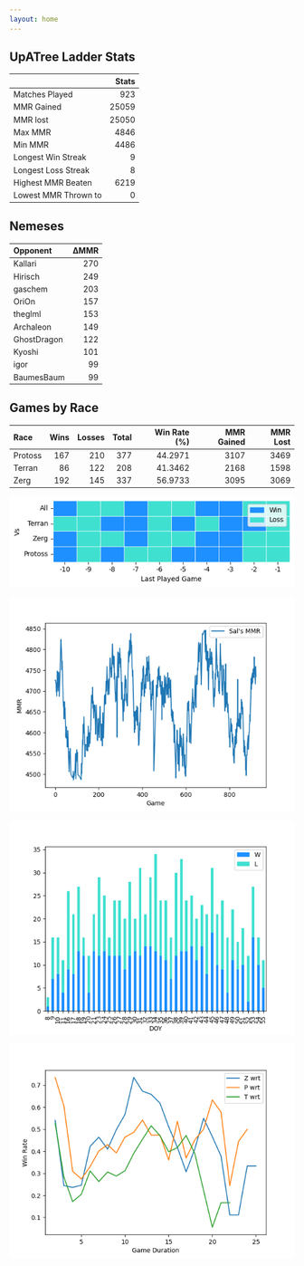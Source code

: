 ```yaml
---
layout: home
---
```


## UpATree Ladder Stats

|                      |   Stats |
|:---------------------|--------:|
| Matches Played       |     923 |
| MMR Gained           |   25059 |
| MMR lost             |   25050 |
| Max MMR              |    4846 |
| Min MMR              |    4486 |
| Longest Win Streak   |       9 |
| Longest Loss Streak  |       8 |
| Highest MMR Beaten   |    6219 |
| Lowest MMR Thrown to |       0 |

## Nemeses

| Opponent    |   ΔMMR |
|:------------|-------:|
| Kallari     |    270 |
| Hirisch     |    249 |
| gaschem     |    203 |
| OriOn       |    157 |
| theglml     |    153 |
| Archaleon   |    149 |
| GhostDragon |    122 |
| Kyoshi      |    101 |
| igor        |     99 |
| BaumesBaum  |     99 |

## Games by Race

| Race    |   Wins |   Losses |   Total |   Win Rate (%) |   MMR Gained |   MMR Lost |
|:--------|-------:|---------:|--------:|---------------:|-------------:|-----------:|
| Protoss |    167 |      210 |     377 |        44.2971 |         3107 |       3469 |
| Terran  |     86 |      122 |     208 |        41.3462 |         2168 |       1598 |
| Zerg    |    192 |      145 |     337 |        56.9733 |         3095 |       3069 |

![Games by Race](./assets/gm_hist.png)

![Sal's MMR](./assets/MMR.png)

![Daily Stats](./assets/daily.png)

![Win Rate vs Time](./assets/r_wrt.png)

